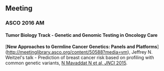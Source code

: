 ## Meeting

### ASCO 2016 AM

#### Tumor Biology Track - Genetic and Genomic Testing in Oncology Care

[**New Approaches to Germline Cancer Genetics: Panels and Platforms**]
(http://meetinglibrary.asco.org/content/50588?media=vm), Jeffrey N. Weitzel's talk - 
Prediction of breast cancer risk based on profiling with common genetic variants, 
[N Mavaddat N et al, *JNCI* 2015](http://jnci.oxfordjournals.org/content/107/5/djv036.long).
